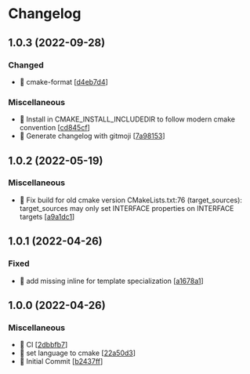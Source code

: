 # Changelog

<a name="1.0.3"></a>
## 1.0.3 (2022-09-28)

### Changed

- 🎨 cmake-format [[d4eb7d4](https://github.com/OlivierLDff/bezierpp/commit/d4eb7d462a708594a597dfd645423157fa37e742)]

### Miscellaneous

- 🔨 Install in CMAKE_INSTALL_INCLUDEDIR to follow modern cmake convention [[cd845cf](https://github.com/OlivierLDff/bezierpp/commit/cd845cf334aa2a8aab724e6aa8f13bfe2e19975a)]
-  👷 Generate changelog with gitmoji [[7a98153](https://github.com/OlivierLDff/bezierpp/commit/7a98153ef6e5f3a1e160273723ceaa61ed564352)]


<a name="1.0.2"></a>
## 1.0.2 (2022-05-19)

### Miscellaneous

- 🔨 Fix build for old cmake version CMakeLists.txt:76 (target_sources):     target_sources may only set INTERFACE properties on INTERFACE targets [[a9a1dc1](https://github.com/OlivierLDff/bezierpp/commit/a9a1dc1f34d1a75924f8fc1bf07f66c32aa63c1d)]


<a name="1.0.1"></a>
## 1.0.1 (2022-04-26)

### Fixed

- 🐛 add missing inline for template specialization [[a1678a1](https://github.com/OlivierLDff/bezierpp/commit/a1678a1e25d98da0b3a798c15507455b0f7b70f7)]


<a name="1.0.0"></a>
## 1.0.0 (2022-04-26)

### Miscellaneous

-  👷 CI [[2dbbfb7](https://github.com/OlivierLDff/bezierpp/commit/2dbbfb7625f650e5343e0e9070a3365d604bc177)]
- 📝 set language to cmake [[22a50d3](https://github.com/OlivierLDff/bezierpp/commit/22a50d3808fb8fa4c5990c988652ab23750e9446)]
- 🌱 Initial Commit [[b2437ff](https://github.com/OlivierLDff/bezierpp/commit/b2437ff97e37dc5c4c20f8bdeb40823a8886c8bb)]


